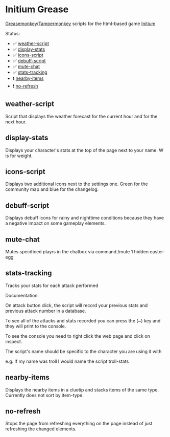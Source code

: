 # Initium Grease
[Greasemonkey](https://addons.mozilla.org/en-US/firefox/addon/greasemonkey/)/[Tampermonkey](http://tampermonkey.net/) scripts for the html-based game [Initium](https://www.playinitium.com)

Status: 
-  :white_check_mark: [weather-script](https://raw.githubusercontent.com/EFox2413/initiumGrease/master/weather-script.js)
-  :white_check_mark: [display-stats](https://raw.githubusercontent.com/EFox2413/initiumGrease/master/display-stats.js)
-  :white_check_mark: [icons-script](https://raw.githubusercontent.com/EFox2413/initiumGrease/master/icons-script.js)
-  :white_check_mark: [debuff-script](https://raw.githubusercontent.com/EFox2413/initiumGrease/master/debuff-script.js)
-  :white_check_mark: [mute-chat](https://raw.githubusercontent.com/EFox2413/initiumGrease/master/mute-chat.js)
-  :white_check_mark: [stats-tracking](https://raw.githubusercontent.com/EFox2413/initiumGrease/master/stats-tracking.js)
-  :heavy_exclamation_mark: [nearby-items](https://raw.githubusercontent.com/EFox2413/initiumGrease/master/nearby-items.js)
-  :heavy_exclamation_mark: [no-refresh](https://raw.githubusercontent.com/EFox2413/initiumGrease/master/no-refresh.js)

## weather-script
Script that displays the weather forecast for the current hour and for the next hour.

## display-stats
Displays your character's stats at the top of the page next to your name. W is for weight.

## icons-script
Displays two additional icons next to the settings one. Green for the community map and blue for the changelog.

## debuff-script
Displays debuff icons for rainy and nighttime conditions because they have a negative impact on some gameplay elements.

## mute-chat
Mutes specificed playrs in the chatbox via command /mute <playername>
1 hidden easter-egg

## stats-tracking
Tracks your stats for each attack performed


 Documentation:
 
  On attack button click, the script will record your previous stats and previous attack number in a database.
  
  To see all of the attacks and stats recorded you can press the (~) key and they will print to the console.
  
  To see the console you need to right click the web page and click on inspect.
  
  The script's name should be specific to the character you are using it with
  
  e.g. If my name was troll I would name the script troll-stats

## nearby-items
Displays the nearby items in a cluetip and stacks items of the same type.
Currently does not sort by item-type.

## no-refresh
Stops the page from refreshing everything on the page instead of just refreshing the changed elements.
